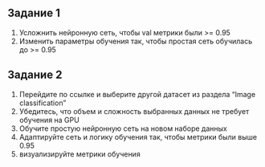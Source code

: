 ## Задание 1

1. Усложнить нейронную сеть, чтобы val метрики были >= 0.95 <br />
2. Изменить параметры обучения так, чтобы простая сеть обучилась до >= 0.95 <br />


## Задание 2

1. Перейдите по ссылке и выберите другой датасет из раздела “Image classification” <br />
2. Убедитесь, что объем и сложность выбранных данных не требует обучения на GPU <br />
3. Обучите простую нейронную сеть на новом наборе данных <br />
4. Адаптируйте сеть и логику обучения так, чтобы метрики были выше 0.95 <br />
5. визуализируйте метрики обучения 
